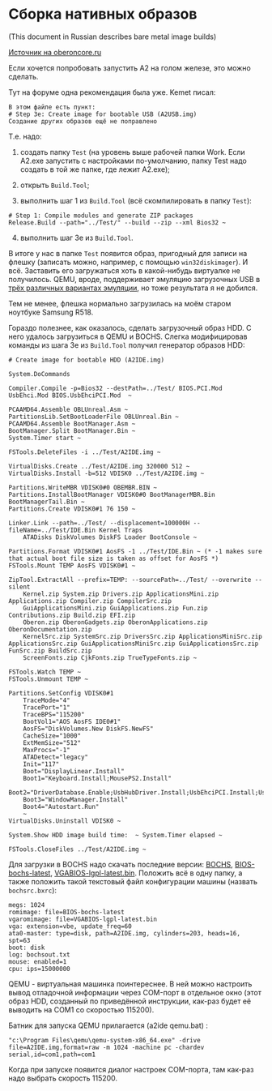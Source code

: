 # Сборка нативных образов

(This document in Russian describes bare metal image builds)

[Источник на oberoncore.ru](https://forum.oberoncore.ru/viewtopic.php?f=22&t=6386#p107603)

Если хочется попробовать запустить A2 на голом железе, это можно сделать.

Тут на форуме одна рекомендация была уже. Kemet писал:
```
В этом файле есть пункт:
# Step 3e: Create image for bootable USB (A2USB.img)
Создание других образов ещё не поправлено
```

Т.е. надо:

1) создать папку `Test` (на уровень выше рабочей папки Work. Если А2.exe запустить с настройками по-умолчанию, папку Test надо создать в той же папке, где лежит А2.exe);

2) открыть `Build.Tool`;

3) выполнить шаг 1 из `Build.Tool` (всё скомпилировать в папку `Test`):
```
# Step 1: Compile modules and generate ZIP packages
Release.Build --path="../Test/" --build --zip --xml Bios32 ~
```
4) выполнить шаг 3e из `Build.Tool`.

В итоге у нас в папке `Test` появится образ, пригодный для записи на флешку (записать можно, например, с помощью `win32diskimager`). И всё. Заставить его загружаться хоть в какой-нибудь виртуалке не получилось. QEMU, вроде, поддерживает эмуляцию загрузочных USB в [трёх различных вариантах эмуляции](https://git.qemu.org/?p=qemu.git;a=blob_plain;f=docs/usb-storage.txt), но тоже результата я не добился.

Тем не менее, флешка нормально загрузилась на моём старом ноутбуке Samsung R518.

Гораздо полезнее, как оказалось, сделать загрузочный образ HDD. С него удалось загрузиться в QEMU и BOCHS.
Слегка модифицировав команды из шага 3e из `Build.Tool` получил генератор образов HDD:

```
# Create image for bootable HDD (A2IDE.img)

System.DoCommands

Compiler.Compile -p=Bios32 --destPath=../Test/ BIOS.PCI.Mod UsbEhci.Mod BIOS.UsbEhciPCI.Mod  ~

PCAAMD64.Assemble OBLUnreal.Asm ~
PartitionsLib.SetBootLoaderFile OBLUnreal.Bin ~
PCAAMD64.Assemble BootManager.Asm ~
BootManager.Split BootManager.Bin ~
System.Timer start ~

FSTools.DeleteFiles -i ../Test/A2IDE.img ~

VirtualDisks.Create ../Test/A2IDE.img 320000 512 ~
VirtualDisks.Install -b=512 VDISK0 ../Test/A2IDE.img ~

Partitions.WriteMBR VDISK0#0 OBEMBR.BIN ~
Partitions.InstallBootManager VDISK0#0 BootManagerMBR.Bin BootManagerTail.Bin ~
Partitions.Create VDISK0#1 76 150 ~

Linker.Link --path=../Test/ --displacement=100000H --fileName=../Test/IDE.Bin Kernel Traps
	ATADisks DiskVolumes DiskFS Loader BootConsole ~

Partitions.Format VDISK0#1 AosFS -1 ../Test/IDE.Bin ~ (* -1 makes sure that actual boot file size is taken as offset for AosFS *)
FSTools.Mount TEMP AosFS VDISK0#1 ~

ZipTool.ExtractAll --prefix=TEMP: --sourcePath=../Test/ --overwrite --silent
	Kernel.zip System.zip Drivers.zip ApplicationsMini.zip Applications.zip Compiler.zip CompilerSrc.zip
	GuiApplicationsMini.zip GuiApplications.zip Fun.zip Contributions.zip Build.zip EFI.zip
	Oberon.zip OberonGadgets.zip OberonApplications.zip OberonDocumentation.zip
	KernelSrc.zip SystemSrc.zip DriversSrc.zip ApplicationsMiniSrc.zip ApplicationsSrc.zip GuiApplicationsMiniSrc.zip GuiApplicationsSrc.zip FunSrc.zip BuildSrc.zip
	ScreenFonts.zip CjkFonts.zip TrueTypeFonts.zip ~

FSTools.Watch TEMP ~
FSTools.Unmount TEMP ~

Partitions.SetConfig VDISK0#1
	TraceMode="4" 
	TracePort="1" 
	TraceBPS="115200"
	BootVol1="AOS AosFS IDE0#1"
	AosFS="DiskVolumes.New DiskFS.NewFS"
	CacheSize="1000"
	ExtMemSize="512"
	MaxProcs="-1"
	ATADetect="legacy"
	Init="117"
	Boot="DisplayLinear.Install"
	Boot1="Keyboard.Install;MousePS2.Install"
	Boot2="DriverDatabase.Enable;UsbHubDriver.Install;UsbEhciPCI.Install;UsbUhci.Install;UsbOhci.Install"
	Boot3="WindowManager.Install"
	Boot4="Autostart.Run"
	~
VirtualDisks.Uninstall VDISK0 ~

System.Show HDD image build time:  ~ System.Timer elapsed ~

FSTools.CloseFiles ../Test/A2IDE.img ~

```

Для загрузки в BOCHS надо скачать последние версии: [BOCHS](http://bochs.sourceforge.net/), [BIOS-bochs-latest](https://raw.githubusercontent.com/lubomyr/bochs/master/bios/BIOS-bochs-latest), [VGABIOS-lgpl-latest.bin](http://cvs.savannah.gnu.org/viewvc/*checkout*/vgabios/vgabios/VGABIOS-lgpl-latest.bin?revision=HEAD). Положить всё в одну папку, а также положить такой текстовый файл конфигурации машины (назвать `bochsrc.bxrc`):

```
megs: 1024
romimage: file=BIOS-bochs-latest
vgaromimage: file=VGABIOS-lgpl-latest.bin
vga: extension=vbe, update_freq=60
ata0-master: type=disk, path=A2IDE.img, cylinders=203, heads=16, spt=63
boot: disk
log: bochsout.txt
mouse: enabled=1
cpu: ips=15000000
```

QEMU - виртуальная машинка поинтереснее. В ней можно настроить вывод отладочной информации через COM-порт в отдельное окно (этот образ HDD, созданный по приведённой инструкции,  как-раз будет её выводить на COM1 со скоростью 115200).

Батник для запуска QEMU прилагается (a2ide qemu.bat) :
``` 
"c:\Program Files\qemu\qemu-system-x86_64.exe" -drive file=A2IDE.img,format=raw -m 1024 -machine pc -chardev serial,id=com1,path=com1
```

Когда при запуске появится диалог настроек COM-порта, там как-раз надо выбрать скорость 115200.
